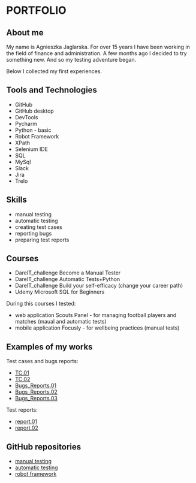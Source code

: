 # PORTFOLIO
## About me
My name is Agnieszka Jaglarska. For over 15 years I have been working in the field of finance and administration. A few months ago I decided to try something new. And so my testing adventure began. 

Below I collected my first experiences. 

## Tools and Technologies
* GitHub
* GitHub desktop
* DevTools
* Pycharm
* Python - basic
* Robot Framework
* XPath
* Selenium IDE
* SQL
* MySql
* Slack
* Jira
* Trelo

## Skills
* manual testing
* automatic testing
* creating test cases
* reporting bugs
* preparing test reports

## Courses
* DareIT_challenge Become a Manual Tester
* DareIT_challenge Automatic Tests+Python
* DareIT_challenge Build your self-efficacy (change your career path)
* Udemy Microsoft SQL for Beginners

During this courses I tested:
  - web application Scouts Panel - for managing football players and matches (maual and automatic tests) 
  - mobile application Focusly - for wellbeing practices (manual tests)

## Examples of my works
  Test cases and bugs reports:
  
   * [TC.01](https://drive.google.com/drive/folders/13_F1s5Fg_JhaknmUG9k6TKUT3JyxZjKa)
   * [TC.02](https://drive.google.com/drive/folders/1rD_Ht-EJYMxw2vPzt8TxDD7p4_8vmOb_)
   * [Bugs_Reports.01](https://drive.google.com/drive/folders/17VuxJs-AFfFzCym-FDbFs5rqyX8Id3os)
   * [Bugs_Reports.02](https://drive.google.com/drive/folders/1206sPi4TkLziSeA1Nthe3fcN6QCzZqOg)
   * [Bugs_Reports.03](https://drive.google.com/drive/folders/1RSaXQqCt-jzYAJAvGrkDphzlb6X2Is7x)
  
  Test reports:
  
   * [report.01](https://docs.google.com/spreadsheets/d/1C0tZBalNDM8EGlhELrbOCa7-YdIxGgdL/edit#gid=570795626)
   * [report.02](https://docs.google.com/spreadsheets/d/1hOoedQiopQIAQ_oklgK3v-sblS8pf0j7/edit#gid=570795626)
    
## GitHub repositories

* [manual testing](https://github.com/AgaJot/challenge_portfolio_aga)
* [automatic testing](https://github.com/AgaJot/challenge_portfolio_TA_aga)
* [robot framework](https://github.com/AgaJot/panelscout_robotframework)
